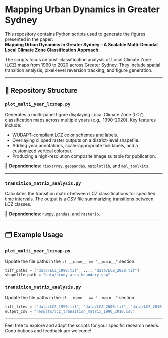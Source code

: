 # Mapping Urban Dynamics in Greater Sydney

This repository contains Python scripts used to generate the figures presented in the paper:  
**Mapping Urban Dynamics in Greater Sydney – A Scalable Multi-Decadal Local Climate Zone Classification Approach.**

The scripts focus on post-classification analysis of Local Climate Zone (LCZ) maps from 1990 to 2020 across Greater Sydney. They include spatial transition analysis, pixel-level reversion tracking, and figure generation.

---

## 📁 Repository Structure

### `plot_multi_year_lczmap.py`
Generates a multi-panel figure displaying Local Climate Zone (LCZ) classification maps across multiple years (e.g., 1990–2020). Key features include:
- WUDAPT-compliant LCZ color schemes and labels.
- Overlaying clipped raster outputs on a district-level shapefile.
- Adding year annotations, scale-appropriate tick labels, and a customized vertical colorbar.
- Producing a high-resolution composite image suitable for publication.

📌 **Dependencies**: `rioxarray`, `geopandas`, `matplotlib`, and `mpl_toolkits`.

---

### `transition_matrix_analysis.py`
Calculates the transition matrix between LCZ classifications for specified time intervals. The output is a CSV file summarizing transitions between LCZ classes.

📌 **Dependencies**: `numpy`, `pandas`, and `rasterio`.

---

## 🗂 Example Usage

### `plot_multi_year_lczmap.py`
Update the file paths in the `if __name__ == "__main__"` section:

```python
tiff_paths = ["data/LCZ_1990.tif", ..., "data/LCZ_2020.tif"]
shapefile_path = "data/study_area_boundary.shp"
```

### `transition_matrix_analysis.py`
Update the file paths in the `if __name__ == "__main__"` section:

```python
tiff_files = ["data/LCZ_1990.tif", "data/LCZ_2000.tif", "data/LCZ_2010.tif"]
output_csv = "results/lcz_transition_matrix_1990_2010.csv"
```

---

Feel free to explore and adapt the scripts for your specific research needs. Contributions and feedback are welcome!


